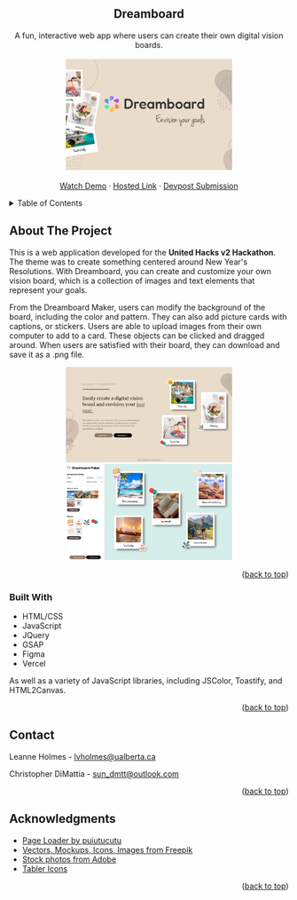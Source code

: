 <a name="readme-top"></a>

<!-- PROJECT LOGO -->
<br />
<div align="center">
  <h2 align="center">Dreamboard</h2>



  <p align="center">
    A fun, interactive web app where users can create their own digital vision boards. <br /><br />
      <img src="/public/assets/img/devpost-img.png" alt="Preview" width="300" />
    <br />
    <br />
    <a href="https://www.youtube.com/watch?v=TpyGZnQ1mAA">Watch Demo</a>
    ·
    <a href="https://dreamboard.vercel.app/">Hosted Link</a> 
     · 
    <a href="https://devpost.com/software/dreamboard">Devpost Submission</a> 
  </p>
</div>



<!-- TABLE OF CONTENTS -->
<details>
  <summary>Table of Contents</summary>
  <ol>
    <li>
      <a href="#about-the-project">About The Project</a>
      <ul>
        <li><a href="#built-with">Built With</a></li>
      </ul>
    </li>
    <li><a href="#contact">Contact</a></li>
    <li><a href="#acknowledgments">Acknowledgments</a></li>
  </ol>
</details>



<!-- ABOUT THE PROJECT -->
## About The Project

This is a web application developed for the <b>United Hacks v2 Hackathon</b>. The theme was to create something centered around New Year's Resolutions. With Dreamboard, you can create and customize your own vision board, which is a collection of images and text elements that represent your goals.

From the Dreamboard Maker, users can modify the background of the board, including the color and pattern. They can also add picture cards with captions, or stickers. Users are able to upload images from their own computer to add to a card. These objects can be clicked and dragged around. When users are satisfied with their board, they can download and save it as a .png file. 

 <p align="center"><img src="/public/assets/img/thumbnail-1.png" alt="Screenshot-1" width="300" /><img src="/public/assets/img/thumbnail-2.png" alt="Screenshot-2" width="300" /></p>

<p align="right">(<a href="#readme-top">back to top</a>)</p>



### Built With

* HTML/CSS
* JavaScript
* JQuery
* GSAP
* Figma
* Vercel

As well as a variety of JavaScript libraries, including JSColor, Toastify, and HTML2Canvas. 
<p align="right">(<a href="#readme-top">back to top</a>)</p>


<!-- CONTACT -->
## Contact

Leanne Holmes - lvholmes@ualberta.ca

Christopher DiMattia - sun_dmtt@outlook.com

<p align="right">(<a href="#readme-top">back to top</a>)</p>



<!-- ACKNOWLEDGMENTS -->
## Acknowledgments
* [Page Loader by puiutucutu](https://github.com/puiutucutu/PageLoader)
* [Vectors, Mockups, Icons, Images from Freepik](https://www.freepik.com/)
* [Stock photos from Adobe](https://stock.adobe.com/)
* [Tabler Icons](https://tabler.io/icons)

<p align="right">(<a href="#readme-top">back to top</a>)</p>
